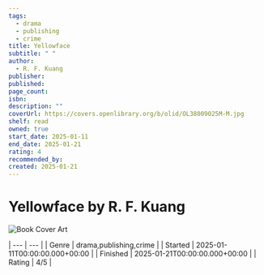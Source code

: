 ```yaml
---
tags:
  - drama
  - publishing
  - crime
title: Yellowface
subtitle: " "
author:
  - R. F. Kuang
publisher: 
published: 
page_count: 
isbn: 
description: ""
coverUrl: https://covers.openlibrary.org/b/olid/OL38009025M-M.jpg
shelf: read
owned: true
start_date: 2025-01-11
end_date: 2025-01-21
rating: 4
recommended_by: 
created: 2025-01-21
---
```


# Yellowface by R. F. Kuang

![Book Cover Art](https://covers.openlibrary.org/b/olid/OL38009025M-M.jpg)


| --- | --- |
| Genre | drama,publishing,crime |
| Started | 2025-01-11T00:00:00.000+00:00 |
| Finished | 2025-01-21T00:00:00.000+00:00 |
| Rating | 4/5 |

